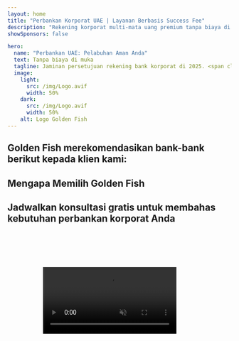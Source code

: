 ```yaml
---
layout: home
title: "Perbankan Korporat UAE | Layanan Berbasis Success Fee"
description: "Rekening korporat multi-mata uang premium tanpa biaya di muka - bayar hanya setelah disetujui. Manajemen aplikasi lengkap dengan tingkat keberhasilan 98%. Pembukaan rekening dijamin."
showSponsors: false

hero:
  name: "Perbankan UAE: Pelabuhan Aman Anda"
  text: Tanpa biaya di muka
  tagline: Jaminan persetujuan rekening bank korporat di 2025. <span class="hl">Tanpa biaya di muka</span> - bayar hanya setelah disetujui. Tingkat keberhasilan 90%.
  image:
    light:
      src: /img/Logo.avif
      width: 50%
    dark:
      src: /img/Logo.avif
      width: 50%
    alt: Logo Golden Fish
---
```


<FeatureCards :features="[
  {
    title: 'Jaminan Persetujuan Rekening',
    bullet: '✓',
    items: [
      '**Jaminan dua bulan** untuk persetujuan rekening pertama',
      'Jaminan tiga bulan untuk rekening kedua',
      'Penyusunan rencana bisnis berkualitas',
      'Dukungan uji tuntas komprehensif',
      'Strategi komunikasi langsung dengan bank',
      'Pengaturan paket perbankan lengkap'
    ],
    linkText: 'Baca Selengkapnya',
    link: '../../corporate-banking-services/guaranteed-account-approvals',
    icon: {
      light: '/video/iStock-2186765808.mp4',
      dark: '/video/iStock-2166377244.mp4',
      alt: 'Persyaratan Perbankan',
    }
  },
]" />

<FeatureCards :features="[
  {
    title: 'Rekening bank UAE untuk bisnis berisiko tinggi',
    items: [
      'Panduan ahli tentang enhanced due diligence (EDD)',
      'Pemantauan transaksi dan manajemen risiko',
      'Pengaturan kebijakan dan prosedur kepatuhan',
      'Manajemen hubungan bank',
      'Pembaruan dan audit kepatuhan rutin',
      'Perencanaan kontingensi untuk keamanan rekening'
    ],
    linkText: 'Baca Selengkapnya',
    link: '../../corporate-banking-services/UAE-Bank-Accounts-for-High-Risk-Business',
    icon: {
      light: '/img/iStock-1333000394.avif',
      dark: '/img/iStock-584576538.avif',
      alt: 'Layanan Perbankan',
    }
  },
  {
    title: 'Tetap patuh: Lindungi bisnis UAE Anda',
    items: [
      'Audit kepatuhan rutin untuk mengidentifikasi potensi risiko',
      'Layanan PRO end-to-end untuk persetujuan pemerintah',
      'Manajemen dan peringatan pembaruan lisensi',
      'Konsultasi perbankan dan pemeliharaan rekening',
      'Dukungan kepatuhan VAT dan ESR',
      'Kepatuhan visa karyawan dan hukum ketenagakerjaan',
      'Lokakarya pelatihan tentang pembaruan regulasi'
    ],
    linkText: 'Baca Selengkapnya',
    link: '../../company-registration/Protect-Your-Business',
    icon: {
      light: '/img/iStock-1382278859.jpg',
      dark: '/img/iStock-1867623684.jpg',
      alt: 'Layanan Perbankan',
    }
  },
  {
    title: 'Manfaat Perbankan Korporat UAE',
    items: [
      'Sistem perbankan kuat dengan peringkat Moody\'s **Aa2**',
      '**Nilai tukar USD tetap sejak 1980**',
      'Tidak ada pembatasan pergerakan modal',
      'Cadangan devisa lebih dari US$184 miliar',
      'Stabilitas politik dan ekonomi',
      'Sistem perbankan yang didukung pemerintah',
      'Perbankan digital kelas dunia'
    ],
    linkText: 'Baca Selengkapnya',
    link: '../../company-registration/banking',
    icon: {
      light: '/img/iStock-1032707788.jpg',
      dark: '/img/iStock-1152367067.avif',
      alt: 'Proses Perbankan',
    }
  }
]" />

## Golden Fish merekomendasikan bank-bank berikut kepada klien kami:

<!--@include: /../../include/recommended-banks.md-->

## Mengapa Memilih Golden Fish

<BenefitsList :features="[
  {
    icon: '🏆',
    title: 'Keahlian Risiko Tinggi',
    text: 'Spesialisasi dalam kasus kompleks dari yurisdiksi berisiko tinggi. Pemahaman mendalam tentang persyaratan enhanced due diligence (EDD).'
  },
  {
    icon: '💰',
    title: 'Biaya Berbasis Keberhasilan',
    text: 'Tanpa biaya di muka - **bayar hanya setelah disetujui.** Tingkat keberhasilan 98% untuk visa dan 90% untuk rekening bank.'
  },
  {
    icon: '🏦',
    title: 'Hubungan Perbankan',
    text: 'Kemitraan yang kuat dengan bank-bank utama UAE. Berbagai pilihan perbankan untuk memaksimalkan peluang persetujuan.'
  },
  {
    icon: '📊',
    title: 'Dukungan Kepatuhan Penuh',
    text: 'Panduan ahli melalui laporan ESR, pengajuan UBO, dan persyaratan regulasi. Pembaruan kepatuhan secara berkala.'
  },
  {
    icon: '📝',
    title: 'Keunggulan Dokumentasi',
    text: 'Persiapan profesional untuk semua dokumen yang diperlukan, termasuk rencana bisnis dan kebijakan kepatuhan.'
  },
  {
    icon: '🤝',
    title: 'Kemitraan Jangka Panjang',
    text: '**Bantuan berkelanjutan** dengan operasi perbankan, akuntansi, pajak, dan persyaratan kepatuhan setelah setup.'
  }
]" />

## Jadwalkan konsultasi gratis untuk membahas kebutuhan perbankan korporat Anda

<video  autoplay muted playsinline style="padding: 80px" >
  <source src="/video/iStock-2185918790.mp4" type="video/mp4">
</video>

<ContactFormModal 
  formName="Banking [offer]" 
  buttonText="Dapatkan konsultasi gratis" 
  categoryLabel="Tingkat dukungan yang diperlukan: *" 
  categoryPlaceholderText="Pilih tingkat dukungan Anda"
  messageLabel="Bantu kami mempersiapkan konsultasi Anda (direkomendasikan)"
  messagePlaceholderText="Ceritakan tentang jenis bisnis Anda, yurisdiksi operasi, perkiraan volume transaksi, dan kebutuhan perbankan khusus (multi-mata uang, pembiayaan perdagangan, dll.)"
  :services="[
  'Dasar — hanya konsultasi dokumentasi esensial dan pembukaan rekening',
  'Standar — dokumentasi lengkap dan panduan melalui semua tahap perbankan',
  'Komprehensif — pengaturan perbankan layanan penuh dengan keterlibatan minimal dari pihak Anda',
  'Kustom — perlu membahas transaksi volume tinggi atau struktur multi-yurisdiksi',
  ]"
/>